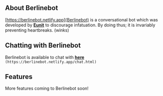 ## About **Berlinebot**
[https://berlinebot.netlify.app](Berlinebot) is a conversational bot which was developed by [**Eunit**](https://eunit99.github.io) to discourage infatuation. By doing thus; it is invariably preventing heartbreaks. (winks)

## Chatting with **Berlinebot**
Berlinebot is available to chat with [**here**](https://berlinebot.netlify.app/chat.html) `(https://berlinebot.netlify.app/chat.html)`

## Features 
More features coming to Berlinebot soon!
